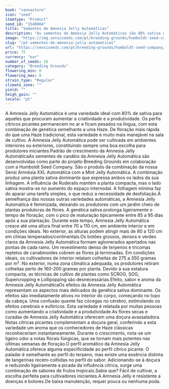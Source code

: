 ```yaml
---
book: "cannastore"
icon: "seed"
itemtype: "Product"
seed_id: "1540004"
title: "Sementes de Amnesia Jelly Automáticas"
description: "As sementes de Amnesia Jelly Automáticas são 80% sativa e 20% Ruderalis. Pungentes notas florais com aromas doces e cítricos que lembram a clássica Haze."
image: "https://img.sensiseeds.com/pt/breeding-grounds/humboldt-seed-company/amnesia-jelly-automatica-image.png"
slug: "/pt-sementes-de-amnesia-jelly-automaticas"
url: "https://sensiseeds.com/pt/breeding-grounds/humboldt-seed-company/amnesia-jelly-automatica?a_aid=cannastore"
price: 75
currency: "eur"
number_of_seeds: 10
category: "Breeding Grounds"
flowering_min: 0
flowering_max: 0
strain_type: "Regular"
climate_zone: ""
yield: ""
heigh_gain: ""
locale: "pt"
---
```

A Amnesia Jelly Automática é uma variedade ideal com 80% de sativa para aqueles que procuram aumentar a criatividade e a produtividade. Os perfis cítricos picantes permanecem no ar e ficam pesados na língua, com esta combinação de genética semelhante a uma Haze. De floração mais rápida do que uma Haze tradicional, esta variedade é muito mais manejável na sala de cultivo. A Amnesia Jelly Automática pode ser cultivada em ambientes interiores ou exteriores, constituindo sempre uma boa escolha para produtores iniciantes.Padrão de crescimento da Amnesia Jelly AutomáticaAs sementes de canábis da Amnesia Jelly Automática são desenvolvidas como parte do projeto Breeding Grounds em colaboração com a Humboldt Seed Company. São o produto da combinação da nossa Sensi Amnésia XXL Automática com a Mint Jelly Automática. A combinação produz uma planta sativa dominante que expressa ambos os lados da sua linhagem. A influência de Ruderalis mantém a planta compacta, mas o lado sativa mostra-se no aumento do espaço internodal. A folhagem mínima faz do aparar uma tarefa simples, o que reduz a necessidade de desfoliação.À semelhança das nossas outras variedades automáticas, a Amnesia Jelly Automática é feminizada, deixando os produtores com um jardim cheio de plantas produtoras de flores. A genética sativa prolonga ligeiramente o tempo de floração, com o pico de maturação tipicamente entre 85 a 95 dias após a sua plantação. Durante este tempo, Amnesia Jelly Automática cresce até uma altura final entre 70 a 110 cm, em ambiente interior e em condições ideais. No exterior, as alturas podem atingir mais de 80 a 120 cm em climas temperados/continentais.Os botões grossos, densos e verdes claros da Amnesia Jelly Automática formam aglomerados apertados nas pontas de cada ramo. Um revestimento denso de terpenos e tricomas repletos de canabinoides cobrem as flores já terminadas. Em condições ideais, os cultivadores de interior relatam colheitas de 275 a 350 gramas por m². No exterior, numa zona climática adequada, os produtores retiram colheitas perto de 160-200 gramas por planta. Devido à sua estatura compacta, as técnicas de cultivo de plantas como SCROG, SOG, Supercropping e Lollipopping são desnecessárias.Efeito, sabor e aroma da Amnesia Jelly AutomáticaOs efeitos da Amnesia Jelly Automática representam os aspectos mais delicados da genética sativa dominante. Os efeitos são imediatamente ativos no interior do corpo, começando no topo da cabeça. Uma confusão quente faz cócegas no cérebro, estimulando os efeitos cerebrais e eufóricos. Esta variedade é relatada por muitas pessoas como aumentando a criatividade e a produtividade.As flores secas e curadas de Amnesia Jelly Automática oferecem uma doçura avassaladora. Notas cítricas picantes complementam a doçura geral, conferindo a esta variedade um aroma que os conhecedores de Haze clássicas reconheceriam instantaneamente. Durante o crescimento, nota-se um ligeiro odor a notas florais fúngicas, que se tornam mais potentes nas últimas semanas de floração.O perfil aromático da Amnesia Jelly Automática oferece alguma especificidade ao perfil cítrico picante. O paladar é semelhante ao perfil do terpeno, mas existe uma essência distinta de tangerinas recém-colhidas no perfil do sabor. Adicionando-se à doçura e reduzindo ligeiramente a picada da influência cítrica, surge uma combinação de sabores de frutos tropicais.Sabia que? Fácil de cultivar, a escolha perfeita para cultivadores iniciantes.A Amnesia Jelly é resistente a doenças e bolores.De baixa manutenção, requer pouca ou nenhuma poda.
